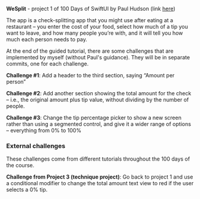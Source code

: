 <b>WeSplit</b> - project 1 of 100 Days of SwiftUI by Paul Hudson (link [here](https://www.hackingwithswift.com/books/ios-swiftui/wesplit-introduction))

The app is a check-splitting app that you might use after eating at a restaurant – you enter the cost of your food, select how much of a tip you want to leave, and how many people you’re with, and it will tell you how much each person needs to pay.

At the end of the guided tutorial, there are some challenges that are implemented by myself (without Paul's guidance). They will be in separate commits, one for each challenge.

<b>Challenge #1</b>: Add a header to the third section, saying “Amount per person”

<b>Challenge #2</b>: Add another section showing the total amount for the check – i.e., the original amount plus tip value, without dividing by the number of people.

<b>Challenge #3</b>: Change the tip percentage picker to show a new screen rather than using a segmented control, and give it a wider range of options – everything from 0% to 100%

<b><h3> External challenges </h3></b>
These challenges come from different tutorials throughout the 100 days of the course.

<b> Challenge from Project 3 (technique project)</b>: Go back to project 1 and use a conditional modifier to change the total amount text view to red if the user selects a 0% tip.
